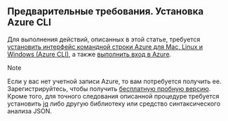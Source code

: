 ## <a name="prerequisite-install-the-azure-cli"></a>Предварительные требования. Установка Azure CLI
Для выполнения действий, описанных в этой статье, требуется [установить интерфейс командной строки Azure для Mac, Linux и Windows (Azure CLI)](../articles/xplat-cli-install.md), а также [выполнить вход в Azure](../articles/xplat-cli-connect.md). 

> [!NOTE]
> Если у вас нет учетной записи Azure, то вам потребуется получить ее. Зарегистрируйтесь, чтобы получить [бесплатную пробную версию](../articles/active-directory/sign-up-organization.md). Кроме того, для точного следования описанной процедуре требуется установить [jq](https://stedolan.github.io/jq/) либо другую библиотеку или средство синтаксического анализа JSON.
> 
> 



<!--HONumber=Nov16_HO3-->


